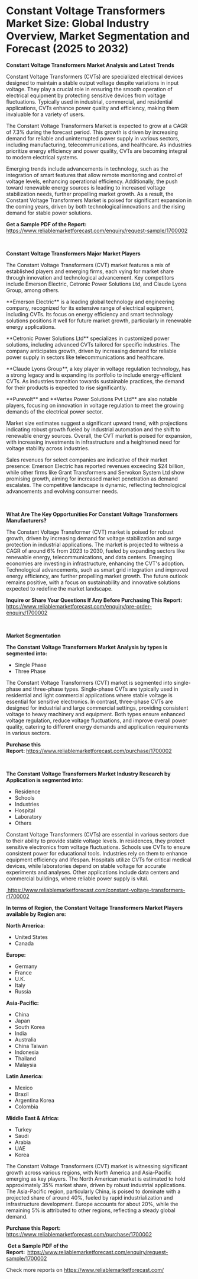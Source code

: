 <p><h1>Constant Voltage Transformers Market Size: Global Industry Overview, Market Segmentation and Forecast (2025 to 2032)</h1></p><p><strong>Constant Voltage Transformers Market Analysis and Latest Trends</strong></p>
<p><p>Constant Voltage Transformers (CVTs) are specialized electrical devices designed to maintain a stable output voltage despite variations in input voltage. They play a crucial role in ensuring the smooth operation of electrical equipment by protecting sensitive devices from voltage fluctuations. Typically used in industrial, commercial, and residential applications, CVTs enhance power quality and efficiency, making them invaluable for a variety of users.</p><p>The Constant Voltage Transformers Market is expected to grow at a CAGR of 7.3% during the forecast period. This growth is driven by increasing demand for reliable and uninterrupted power supply in various sectors, including manufacturing, telecommunications, and healthcare. As industries prioritize energy efficiency and power quality, CVTs are becoming integral to modern electrical systems. </p><p>Emerging trends include advancements in technology, such as the integration of smart features that allow remote monitoring and control of voltage levels, enhancing operational efficiency. Additionally, the push toward renewable energy sources is leading to increased voltage stabilization needs, further propelling market growth. As a result, the Constant Voltage Transformers Market is poised for significant expansion in the coming years, driven by both technological innovations and the rising demand for stable power solutions.</p></p>
<p><strong>Get a Sample PDF of the Report:&nbsp;</strong> <a href="https://www.reliablemarketforecast.com/enquiry/request-sample/1700002?utm_campaign=1134&utm_medium=2&utm_source=Github&utm_content=ia&utm_term=09012025&utm_id=constant-voltage-transformers">https://www.reliablemarketforecast.com/enquiry/request-sample/1700002</a></p>
<p>&nbsp;</p>
<p><strong>Constant Voltage Transformers Major Market Players</strong></p>
<p><p>The Constant Voltage Transformers (CVT) market features a mix of established players and emerging firms, each vying for market share through innovation and technological advancement. Key competitors include Emerson Electric, Cetronic Power Solutions Ltd, and Claude Lyons Group, among others.</p><p>**Emerson Electric** is a leading global technology and engineering company, recognized for its extensive range of electrical equipment, including CVTs. Its focus on energy efficiency and smart technology solutions positions it well for future market growth, particularly in renewable energy applications.</p><p>**Cetronic Power Solutions Ltd** specializes in customized power solutions, including advanced CVTs tailored for specific industries. The company anticipates growth, driven by increasing demand for reliable power supply in sectors like telecommunications and healthcare.</p><p>**Claude Lyons Group**, a key player in voltage regulation technology, has a strong legacy and is expanding its portfolio to include energy-efficient CVTs. As industries transition towards sustainable practices, the demand for their products is expected to rise significantly.</p><p>**Purevolt** and **Vertex Power Solutions Pvt Ltd** are also notable players, focusing on innovation in voltage regulation to meet the growing demands of the electrical power sector.</p><p>Market size estimates suggest a significant upward trend, with projections indicating robust growth fueled by industrial automation and the shift to renewable energy sources. Overall, the CVT market is poised for expansion, with increasing investments in infrastructure and a heightened need for voltage stability across industries.</p><p>Sales revenues for select companies are indicative of their market presence: Emerson Electric has reported revenues exceeding $24 billion, while other firms like Grant Transformers and Servokon System Ltd show promising growth, aiming for increased market penetration as demand escalates. The competitive landscape is dynamic, reflecting technological advancements and evolving consumer needs.</p></p>
<p>&nbsp;</p>
<p><strong>What Are The Key Opportunities For Constant Voltage Transformers Manufacturers?</strong></p>
<p><p>The Constant Voltage Transformer (CVT) market is poised for robust growth, driven by increasing demand for voltage stabilization and surge protection in industrial applications. The market is projected to witness a CAGR of around 6% from 2023 to 2030, fueled by expanding sectors like renewable energy, telecommunications, and data centers. Emerging economies are investing in infrastructure, enhancing the CVT's adoption. Technological advancements, such as smart grid integration and improved energy efficiency, are further propelling market growth. The future outlook remains positive, with a focus on sustainability and innovative solutions expected to redefine the market landscape.</p></p>
<p><strong>Inquire or Share Your Questions If Any Before Purchasing This Report:</strong> <a href="https://www.reliablemarketforecast.com/enquiry/pre-order-enquiry/1700002?utm_campaign=1134&utm_medium=2&utm_source=Github&utm_content=ia&utm_term=09012025&utm_id=constant-voltage-transformers">https://www.reliablemarketforecast.com/enquiry/pre-order-enquiry/1700002</a></p>
<p>&nbsp;</p>
<p><strong>Market Segmentation</strong></p>
<p><strong>The Constant Voltage Transformers Market Analysis by types is segmented into:</strong></p>
<p><ul><li>Single Phase</li><li>Three Phase</li></ul></p>
<p><p>The Constant Voltage Transformers (CVT) market is segmented into single-phase and three-phase types. Single-phase CVTs are typically used in residential and light commercial applications where stable voltage is essential for sensitive electronics. In contrast, three-phase CVTs are designed for industrial and large commercial settings, providing consistent voltage to heavy machinery and equipment. Both types ensure enhanced voltage regulation, reduce voltage fluctuations, and improve overall power quality, catering to different energy demands and application requirements in various sectors.</p></p>
<p><strong>Purchase this Report:&nbsp;</strong><a href="https://www.reliablemarketforecast.com/purchase/1700002?utm_campaign=1134&utm_medium=2&utm_source=Github&utm_content=ia&utm_term=09012025&utm_id=constant-voltage-transformers">https://www.reliablemarketforecast.com/purchase/1700002</a></p>
<p>&nbsp;</p>
<p><strong>The Constant Voltage Transformers Market Industry Research by Application is segmented into:</strong></p>
<p><ul><li>Residence</li><li>Schools</li><li>Industries</li><li>Hospital</li><li>Laboratory</li><li>Others</li></ul></p>
<p><p>Constant Voltage Transformers (CVTs) are essential in various sectors due to their ability to provide stable voltage levels. In residences, they protect sensitive electronics from voltage fluctuations. Schools use CVTs to ensure consistent power for educational tools. Industries rely on them to enhance equipment efficiency and lifespan. Hospitals utilize CVTs for critical medical devices, while laboratories depend on stable voltage for accurate experiments and analyses. Other applications include data centers and commercial buildings, where reliable power supply is vital.</p></p>
<p><a href="https://www.reliablemarketforecast.com/constant-voltage-transformers-r1700002?utm_campaign=1134&utm_medium=2&utm_source=Github&utm_content=ia&utm_term=09012025&utm_id=constant-voltage-transformers">&nbsp;https://www.reliablemarketforecast.com/constant-voltage-transformers-r1700002</a></p>
<p><strong>In terms of Region, the Constant Voltage Transformers Market Players available by Region are:</strong></p>
<p>
    <p> <strong> North America: </strong>
        <ul>
            <li>United States</li>
            <li>Canada</li>
        </ul>
        </p> 
    <p> <strong> Europe: </strong>
        <ul>
            <li>Germany</li>
            <li>France</li>
            <li>U.K.</li>
            <li>Italy</li>
            <li>Russia</li>
        </ul>
        </p> 
    <p> <strong> Asia-Pacific: </strong>
        <ul>
            <li>China</li>
            <li>Japan</li>
            <li>South Korea</li>
            <li>India</li>
            <li>Australia</li>
            <li>China Taiwan</li>
            <li>Indonesia</li>
            <li>Thailand</li>
            <li>Malaysia</li>
        </ul>
        </p> 
    <p> <strong> Latin America: </strong>
        <ul>
            <li>Mexico</li>
            <li>Brazil</li>
            <li>Argentina Korea</li>
            <li>Colombia</li>
        </ul>
        </p> 
    <p> <strong> Middle East & Africa: </strong>
        <ul>
            <li>Turkey</li>
            <li>Saudi</li>
            <li>Arabia</li>
            <li>UAE</li>
            <li>Korea</li>
        </ul>
    </p>
    </p>
<p><p>The Constant Voltage Transformers (CVT) market is witnessing significant growth across various regions, with North America and Asia-Pacific emerging as key players. The North American market is estimated to hold approximately 35% market share, driven by robust industrial applications. The Asia-Pacific region, particularly China, is poised to dominate with a projected share of around 40%, fueled by rapid industrialization and infrastructure development. Europe accounts for about 20%, while the remaining 5% is attributed to other regions, reflecting a steady global demand.</p></p>
<p><strong>Purchase this Report: </strong><a href="https://www.reliablemarketforecast.com/purchase/1700002?utm_campaign=1134&utm_medium=2&utm_source=Github&utm_content=ia&utm_term=09012025&utm_id=constant-voltage-transformers">https://www.reliablemarketforecast.com/purchase/1700002</a></p>
<p>&nbsp;<strong>Get a Sample PDF of the Report:&nbsp;&nbsp;</strong><a href="https://www.reliablemarketforecast.com/enquiry/request-sample/1700002?utm_campaign=1134&utm_medium=2&utm_source=Github&utm_content=ia&utm_term=09012025&utm_id=constant-voltage-transformers">https://www.reliablemarketforecast.com/enquiry/request-sample/1700002</a></p>
<p><strong></strong></p>
<p>Check more reports on <a href="https://www.reliablemarketforecast.com/?utm_campaign=1134&utm_medium=2&utm_source=Github&utm_content=ia&utm_term=09012025&utm_id=constant-voltage-transformers">https://www.reliablemarketforecast.com/</a></p>